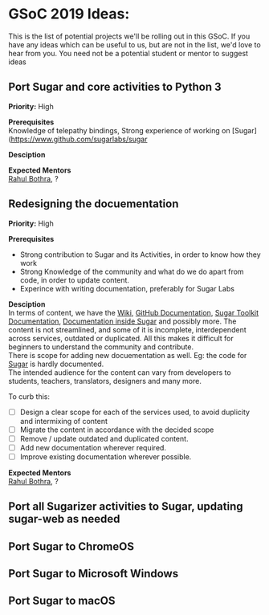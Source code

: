 # GSoC 2019 Ideas:
This is the list of potential projects we'll be rolling out in this GSoC. If you have any ideas which can be useful to us, but are not in the list, we'd love to hear from you. You need not be a potential student or mentor to suggest ideas

## Port Sugar and core activities to Python 3
**Priority:** High

**Prerequisites**<br>
Knowledge of telepathy bindings, Strong experience of working on [Sugar](https://www.github.com/sugarlabs/sugar

**Desciption**<br>

**Expected Mentors**<br>
[Rahul Bothra](https://www.github.com/pro-panda), ?

## Redesigning the docuementation

**Priority:** High

**Prerequisites**<br>
 - Strong contribution to Sugar and its Activities, in order to know how they work
 - Strong Knowledge of the community and what do we do apart from code, in order to update content.
 - Experince with writing documentation, preferably for Sugar Labs

**Desciption**<br>
In terms of content, we have the [Wiki](https://wiki.sugarlabs.org/go/Welcome_to_the_Sugar_Labs_wiki), [GitHub Documentation](https://github.com/sugarlabs/sugar-docs), [Sugar Toolkit Documentation](https://developer.sugarlabs.org/sugar3/), [Documentation inside Sugar](https://github.com/sugarlabs/sugar/tree/master/docs) and possibly more. The content is not streamlined, and some of it is incomplete, interdependent across services, outdated or duplicated. All this makes it difficult for beginners to understand the community and contribute.<br>
There is scope for adding new docuementation as well. Eg: the code for [Sugar](https://www.github.com/sugarlabs/sugar) is hardly documented.<br>
The intended audience for the content can vary from developers to students, teachers, translators, designers and many more.

To curb this:
 - [ ] Design a clear scope for each of the services used, to avoid duplicity and intermixing of content
 - [ ] Migrate the content in accordance with the decided scope
 - [ ] Remove / update outdated and duplicated content.
 - [ ] Add new documentation wherever required.
 - [ ] Improve existing documentation wherever possible.

**Expected Mentors**<br>
[Rahul Bothra](https://www.github.com/pro-panda), ?

## Port all Sugarizer activities to Sugar, updating sugar-web as needed

## Port Sugar to ChromeOS

## Port Sugar to Microsoft Windows

## Port Sugar to macOS
